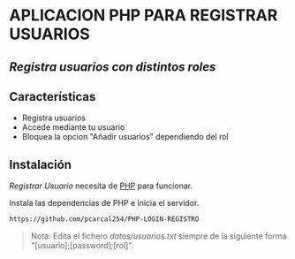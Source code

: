 # APLICACION PHP PARA REGISTRAR USUARIOS

## _Registra usuarios con distintos roles_

## Características

- Registra usuarios
- Accede mediante tu usuario
- Bloquea la opcion "Añadir usuarios" dependiendo del rol

## Instalación

_Registrar Usuario_ necesita de [PHP](https://www.php.net/) para funcionar.

Instala las dependencias de PHP e inicia el servidor.

```sh
https://github.com/pcarcal254/PHP-LOGIN-REGISTRO
```

> Nota: Edita el fichero _datos/usuarios.txt_ siempre de la siguiente forma "[usuario];[password];[rol]".
